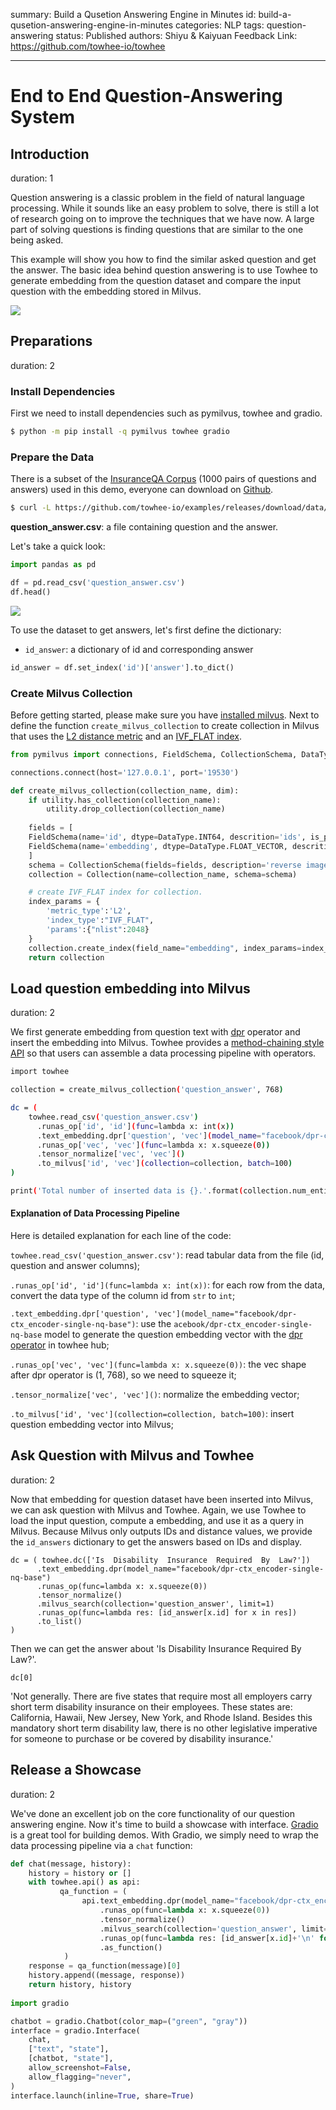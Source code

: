 summary: Build a Qusetion Answering Engine in Minutes
id: build-a-qusetion-answering-engine-in-minutes
categories: NLP
tags: question-answering
status: Published
authors: Shiyu & Kaiyuan
Feedback Link: https://github.com/towhee-io/towhee

---

# End to End Question-Answering System

## Introduction

duration: 1

Question answering is a classic problem in the field of natural language processing. While it sounds like an easy problem to solve, there is still a lot of research going on to improve the techniques that we have now. A large part of solving questions is finding questions that are similar to the one being asked.

This example will show you how to find the similar asked question and get the answer. The basic idea behind question answering is to use Towhee to generate embedding from the question dataset and compare the input question with the embedding stored in Milvus.

![](./pic/workflow.png)


## Preparations

duration: 2

### Install Dependencies

First we need to install dependencies such as pymilvus, towhee and gradio.

```bash
$ python -m pip install -q pymilvus towhee gradio
```

### Prepare the Data

There is a subset of the [InsuranceQA Corpus](https://github.com/shuzi/insuranceQA) (1000 pairs of questions and answers) used in this demo, everyone can download on [Github](https://github.com/towhee-io/examples/releases/download/data/question_answer.csv).

```bash
$ curl -L https://github.com/towhee-io/examples/releases/download/data/question_answer.csv -O
```

**question_answer.csv**: a file containing question and the answer.

Let's take a quick look:

```python
import pandas as pd

df = pd.read_csv('question_answer.csv')
df.head()
```

![](./pic/show_data.png)

To use the dataset to get answers, let's first define the dictionary:

- `id_answer`: a dictionary of id and corresponding answer

```python
id_answer = df.set_index('id')['answer'].to_dict()
```

### Create Milvus Collection

Before getting started, please make sure you have [installed milvus](https://milvus.io/docs/v2.0.x/install_standalone-docker.md). Next to define the function `create_milvus_collection` to create collection in Milvus that uses the [L2 distance metric](https://milvus.io/docs/v2.0.x/metric.md#Euclidean-distance-L2) and an [IVF_FLAT index](https://milvus.io/docs/v2.0.x/index.md#IVF_FLAT).

```python
from pymilvus import connections, FieldSchema, CollectionSchema, DataType, Collection, utility

connections.connect(host='127.0.0.1', port='19530')

def create_milvus_collection(collection_name, dim):
    if utility.has_collection(collection_name):
        utility.drop_collection(collection_name)
    
    fields = [
    FieldSchema(name='id', dtype=DataType.INT64, descrition='ids', is_primary=True, auto_id=False),
    FieldSchema(name='embedding', dtype=DataType.FLOAT_VECTOR, descrition='embedding vectors', dim=dim)
    ]
    schema = CollectionSchema(fields=fields, description='reverse image search')
    collection = Collection(name=collection_name, schema=schema)

    # create IVF_FLAT index for collection.
    index_params = {
        'metric_type':'L2',
        'index_type':"IVF_FLAT",
        'params':{"nlist":2048}
    }
    collection.create_index(field_name="embedding", index_params=index_params)
    return collection
```

## Load question embedding into Milvus

duration: 2

We first generate embedding from question text with [dpr](https://towhee.io/text-embedding/dpr) operator and insert the embedding into Milvus. Towhee provides a [method-chaining style API](https://towhee.readthedocs.io/en/main/index.html) so that users can assemble a data processing pipeline with operators.

```bash
import towhee

collection = create_milvus_collection('question_answer', 768)

dc = (
    towhee.read_csv('question_answer.csv')
      .runas_op['id', 'id'](func=lambda x: int(x))
      .text_embedding.dpr['question', 'vec'](model_name="facebook/dpr-ctx_encoder-single-nq-base")
      .runas_op['vec', 'vec'](func=lambda x: x.squeeze(0))
      .tensor_normalize['vec', 'vec']()
      .to_milvus['id', 'vec'](collection=collection, batch=100)
)

print('Total number of inserted data is {}.'.format(collection.num_entities))
```

#### Explanation of Data Processing Pipeline

Here is detailed explanation for each line of the code:

`towhee.read_csv('question_answer.csv')`: read tabular data from the file (id, question and answer columns);

`.runas_op['id', 'id'](func=lambda x: int(x))`: for each row from the data, convert the data type of the column id from `str` to `int`;

`.text_embedding.dpr['question', 'vec'](model_name="facebook/dpr-ctx_encoder-single-nq-base")`: use the `acebook/dpr-ctx_encoder-single-nq-base` model to generate the question embedding vector with the [dpr operator](https://towhee.io/text-embedding/dpr) in towhee hub;

`.runas_op['vec', 'vec'](func=lambda x: x.squeeze(0))`: the vec shape after dpr operator is (1, 768), so we need to squeeze it;

`.tensor_normalize['vec', 'vec']()`: normalize the embedding vector;

`.to_milvus['id', 'vec'](collection=collection, batch=100)`: insert question embedding vector into Milvus;

## Ask Question with Milvus and Towhee

duration: 2

Now that embedding for question dataset have been inserted into Milvus, we can ask question with Milvus and Towhee. Again, we use Towhee to load the input question, compute a embedding, and use it as a query in Milvus. Because Milvus only outputs IDs and distance values, we provide the `id_answers` dictionary to get the answers based on IDs and display.

```
dc = ( towhee.dc(['Is  Disability  Insurance  Required  By  Law?'])
      .text_embedding.dpr(model_name="facebook/dpr-ctx_encoder-single-nq-base")
      .runas_op(func=lambda x: x.squeeze(0))
      .tensor_normalize()
      .milvus_search(collection='question_answer', limit=1)
      .runas_op(func=lambda res: [id_answer[x.id] for x in res])
      .to_list()
)
```

Then we can get the answer about 'Is Disability Insurance Required By Law?'.

```
dc[0]
```

'Not generally. There are five states that require most all employers carry short term disability insurance on their employees. These states are: California, Hawaii, New Jersey, New York, and Rhode Island. Besides this mandatory short term disability law, there is no other legislative imperative for someone to purchase or be covered by disability insurance.'

## Release a Showcase

duration: 2

We've done an excellent job on the core functionality of our question answering engine. Now it's time to build a showcase with interface. [Gradio](https://gradio.app/) is a great tool for building demos. With Gradio, we simply need to wrap the data processing pipeline via a `chat` function:

```python
def chat(message, history):
    history = history or []
    with towhee.api() as api:
           qa_function = (
                api.text_embedding.dpr(model_name="facebook/dpr-ctx_encoder-single-nq-base")
                    .runas_op(func=lambda x: x.squeeze(0))
                    .tensor_normalize()
                    .milvus_search(collection='question_answer', limit=3)
                    .runas_op(func=lambda res: [id_answer[x.id]+'\n' for x in res])
                    .as_function()
            )
    response = qa_function(message)[0]
    history.append((message, response))
    return history, history
    
import gradio

chatbot = gradio.Chatbot(color_map=("green", "gray"))
interface = gradio.Interface(
    chat,
    ["text", "state"],
    [chatbot, "state"],
    allow_screenshot=False,
    allow_flagging="never",
)
interface.launch(inline=True, share=True)
```
